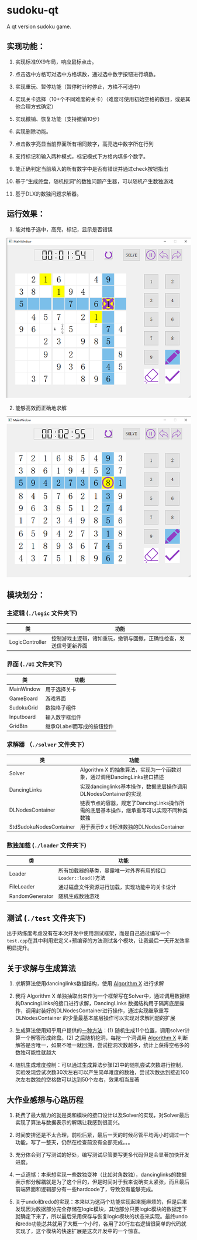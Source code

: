 ﻿
# sudoku-qt

A qt version sudoku game.

## 实现功能：

1. 实现标准9X9布局，响应鼠标点击。

2. 点击选中方格可对选中方格填数，通过选中数字按钮进行填数。

3. 实现重玩、暂停功能（暂停时计时停止，方格不可选中）

4. 实现关卡选择（10+个不同难度的关卡）（难度可使用初始空格的数目，或是其他合理方式确定）

5. 实现撤销、恢复功能（支持撤销10步）

6. 实现删除功能。

7. 点击数字亮显当前界面所有相同数字，高亮选中数字所在行列

8. 支持标记和输入两种模式，标记模式下方格内填多个数字。

9. 能正确判定当前填入的所有数字中是否有错误并通过check按钮指出

10. 基于“生成终盘，随机挖洞”的数独问题产生器，可以随机产生数独游戏

11. 基于DLX的数独问题求解器。

## 运行效果：

1. 能对格子选中，高亮，标记，显示是否错误

![](https://github.com/nzpznk/sudoku-qt/blob/master/show/show1.PNG)

2. 能够高效而正确地求解

![](https://github.com/nzpznk/sudoku-qt/blob/master/show/show2.PNG)

## 模块划分：

### 主逻辑 (`./logic` 文件夹下)

| 类 | 功能 |
| -- | -- |
| LogicController | 控制游戏主逻辑，诸如重玩，撤销与回撤，正确性检查，发送信号更新界面 |

### 界面 (`./UI` 文件夹下)

| 类 | 功能 |
| -- | -- |
| MainWindow | 用于选择关卡 |
| GameBoard | 游戏界面 |
| SudokuGrid | 数独格子组件 |
| Inputboard | 输入数字框组件 |
| GridBtn | 继承QLabel而写成的按钮控件 |

### 求解器 （`./solver` 文件夹下）

| 类 | 功能 |
| -- | -- |
| Solver | Algorithm X 的抽象算法，实现为一个函数对象，通过调用DancingLinks接口描述 |
| DancingLinks | 实现dancinglinks基本操作，数据底层操作调用DLNodesContainer的实现 |
| DLNodesContainer | 链表节点的容器，规定了DancingLinks操作所需的底层基本操作，继承重写可以实现不同种类数独 |
| StdSudokuNodesContainer | 用于表示9 x 9标准数独的DLNodesContainer |

### 数独加载 (`./loader` 文件夹下)

| 类 | 功能 |
| -- | -- |
| Loader | 所有加载器的基类，暴露唯一对外界有用的接口`Loader::load()`方法 |
| FileLoader | 通过磁盘文件资源进行加载，实现功能中的关卡设计 |
| RandomGenerator | 随机生成数独游戏 |

## 测试 (`./test` 文件夹下)

出于熟练度考虑没有在本次开发中使用测试框架，而是自己通过编写一个`test.cpp`在其中利用宏定义+预编译的方法测试各个模块，让我最后一天开发效率明显提升。

## 关于求解与生成算法

1. 求解算法使用dancinglinks数据结构，使用 [Algorithm X](https://en.wikipedia.org/wiki/Knuth%27s_Algorithm_X) 进行求解

2. 我将 Algorithm X 单独抽取出来作为一个框架写在Solver中，通过调用数据结构DancingLinks的接口进行求解，DancingLinks 数据结构用于隔离底层操作，调用封装好的DLNodesContainer进行操作，通过实现继承重写DLNodesContainer 的少量最基本底层操作可以实现对求解问题的扩展

2. 生成算法使用知乎用户提供的[一种方法](https://www.zhihu.com/question/22043229)：(1) 随机生成11个位置，调用solver计算一个解答形成终盘。(2) 之后随机挖洞，每挖一个洞调用 [Algorithm X](https://en.wikipedia.org/wiki/Knuth%27s_Algorithm_X) 判断解答是否唯一，如果不唯一就回溯，尝试挖洞次数越多，统计上获得空格多的数独可能性就越大

3. 随机生成难度控制：可以通过生成算法步骤(2)中的随机尝试次数进行控制，实验发现尝试次数30次左右可以产生简单难度的数独，尝试次数达到接近100次左右数独的空格数可以达到50个左右，效果相当显著

## 大作业感想与心路历程

1. 耗费了最大精力的就是类和模块的接口设计以及Solver的实现，对Solver最后实现了算法与数据表示的解耦让我感到很高兴。

2. 时间安排还是不太合理，前松后紧，最后一天的时候尽管平均两小时调过一个功能，写了一整天，仍然在检查前没有全部完成。。。

3. 充分体会到了写测试的好处，编写测试尽管要写更多代码但是会显著加快开发进度。

4. 一点遗憾：本来想实现一些数独变种（比如对角数独），dancinglinks的数据表示部分解耦就是为了这个目的，但是时间对于我来说确实太紧张，而且最后前端界面和逻辑部分有一些hardcode了，导致没有能够完成。

5. 关于undo和redo的实现：本来以为这两个功能实现起来挺麻烦的，但是后来发现因为数据部分完全存储在logic模块，其他部分只要logic模块的数据定下就确定下来了，所以最后采用保存与恢复logic模块的状态来实现。最终undo和redo功能总共就用了大概一个小时，各用了20行左右逻辑很简单的代码就实现了，这个模块的快速扩展是这次开发中的一个惊喜。